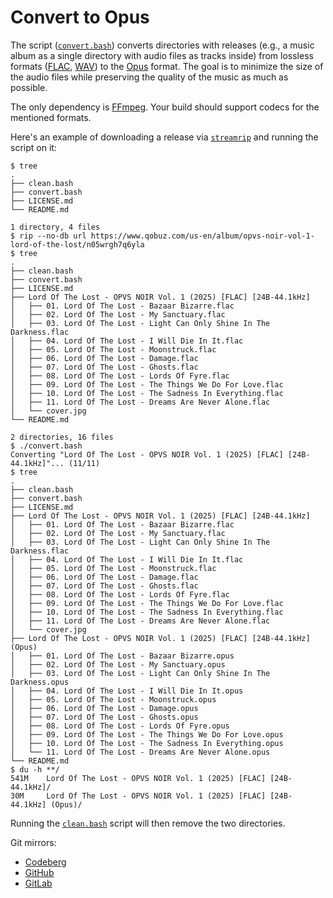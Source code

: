 # Convert to Opus

The script ([`convert.bash`](./convert.bash)) converts directories with releases (e.g., a music album as a single directory with audio files as tracks inside) from lossless formats ([FLAC](https://en.wikipedia.org/wiki/FLAC), [WAV](https://en.wikipedia.org/wiki/WAV)) to the [Opus](https://en.wikipedia.org/wiki/Opus_(audio_format)) format. The goal is to minimize the size of the audio files while preserving the quality of the music as much as possible.

The only dependency is [FFmpeg](https://ffmpeg.org). Your build should support codecs for the mentioned formats.

Here's an example of downloading a release via [`streamrip`](https://github.com/nathom/streamrip) and running the script on it:

```console
$ tree
.
├── clean.bash
├── convert.bash
├── LICENSE.md
└── README.md

1 directory, 4 files
$ rip --no-db url https://www.qobuz.com/us-en/album/opvs-noir-vol-1-lord-of-the-lost/n05wrgh7q6yla
$ tree
.
├── clean.bash
├── convert.bash
├── LICENSE.md
├── Lord Of The Lost - OPVS NOIR Vol. 1 (2025) [FLAC] [24B-44.1kHz]
│   ├── 01. Lord Of The Lost - Bazaar Bizarre.flac
│   ├── 02. Lord Of The Lost - My Sanctuary.flac
│   ├── 03. Lord Of The Lost - Light Can Only Shine In The Darkness.flac
│   ├── 04. Lord Of The Lost - I Will Die In It.flac
│   ├── 05. Lord Of The Lost - Moonstruck.flac
│   ├── 06. Lord Of The Lost - Damage.flac
│   ├── 07. Lord Of The Lost - Ghosts.flac
│   ├── 08. Lord Of The Lost - Lords Of Fyre.flac
│   ├── 09. Lord Of The Lost - The Things We Do For Love.flac
│   ├── 10. Lord Of The Lost - The Sadness In Everything.flac
│   ├── 11. Lord Of The Lost - Dreams Are Never Alone.flac
│   └── cover.jpg
└── README.md

2 directories, 16 files
$ ./convert.bash
Converting "Lord Of The Lost - OPVS NOIR Vol. 1 (2025) [FLAC] [24B-44.1kHz]"... (11/11)
$ tree
.
├── clean.bash
├── convert.bash
├── LICENSE.md
├── Lord Of The Lost - OPVS NOIR Vol. 1 (2025) [FLAC] [24B-44.1kHz]
│   ├── 01. Lord Of The Lost - Bazaar Bizarre.flac
│   ├── 02. Lord Of The Lost - My Sanctuary.flac
│   ├── 03. Lord Of The Lost - Light Can Only Shine In The Darkness.flac
│   ├── 04. Lord Of The Lost - I Will Die In It.flac
│   ├── 05. Lord Of The Lost - Moonstruck.flac
│   ├── 06. Lord Of The Lost - Damage.flac
│   ├── 07. Lord Of The Lost - Ghosts.flac
│   ├── 08. Lord Of The Lost - Lords Of Fyre.flac
│   ├── 09. Lord Of The Lost - The Things We Do For Love.flac
│   ├── 10. Lord Of The Lost - The Sadness In Everything.flac
│   ├── 11. Lord Of The Lost - Dreams Are Never Alone.flac
│   └── cover.jpg
├── Lord Of The Lost - OPVS NOIR Vol. 1 (2025) [FLAC] [24B-44.1kHz] (Opus)
│   ├── 01. Lord Of The Lost - Bazaar Bizarre.opus
│   ├── 02. Lord Of The Lost - My Sanctuary.opus
│   ├── 03. Lord Of The Lost - Light Can Only Shine In The Darkness.opus
│   ├── 04. Lord Of The Lost - I Will Die In It.opus
│   ├── 05. Lord Of The Lost - Moonstruck.opus
│   ├── 06. Lord Of The Lost - Damage.opus
│   ├── 07. Lord Of The Lost - Ghosts.opus
│   ├── 08. Lord Of The Lost - Lords Of Fyre.opus
│   ├── 09. Lord Of The Lost - The Things We Do For Love.opus
│   ├── 10. Lord Of The Lost - The Sadness In Everything.opus
│   └── 11. Lord Of The Lost - Dreams Are Never Alone.opus
└── README.md
$ du -h **/
541M    Lord Of The Lost - OPVS NOIR Vol. 1 (2025) [FLAC] [24B-44.1kHz]/
30M     Lord Of The Lost - OPVS NOIR Vol. 1 (2025) [FLAC] [24B-44.1kHz] (Opus)/
```

Running the [`clean.bash`](./clean.bash) script will then remove the two directories.

Git mirrors:

- [Codeberg](https://codeberg.org/paveloom/convert-to-opus)
- [GitHub](https://github.com/paveloom/convert-to-opus)
- [GitLab](https://gitlab.com/paveloom-g/personal/convert-to-opus)
